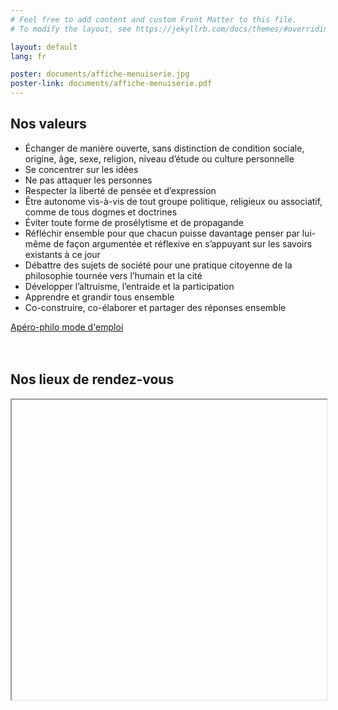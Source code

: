 ```yaml
---
# Feel free to add content and custom Front Matter to this file.
# To modify the layout, see https://jekyllrb.com/docs/themes/#overriding-theme-defaults

layout: default
lang: fr

poster: documents/affiche-menuiserie.jpg
poster-link: documents/affiche-menuiserie.pdf
---
```


<div id="values" style="">
    <h2>
        Nos valeurs
    </h2>
    <ul>
        <li>Échanger de manière ouverte, sans distinction de condition sociale, origine, âge, sexe, religion, niveau d’étude ou culture personnelle</li>
        <li>Se concentrer sur les idées</li>
        <li>Ne pas attaquer les personnes</li>
        <li>Respecter la liberté de pensée et d’expression </li>
        <li>Être autonome vis-à-vis de tout groupe politique, religieux ou associatif, comme de tous dogmes et doctrines</li>
        <li>Éviter toute forme de prosélytisme et de propagande</li>
        <li>Réfléchir ensemble pour que chacun puisse davantage penser par lui-même de façon argumentée et réflexive en s’appuyant sur les savoirs existants à ce jour</li>
        <li>Débattre des sujets de société pour une pratique citoyenne de la philosophie tournée vers l’humain et la cité</li>
        <li>Développer l’altruisme, l’entraide et la participation</li>
        <li>Apprendre et grandir tous ensemble</li>
        <li>Co-construire, co-élaborer et partager des réponses ensemble</li>
    </ul>
    
</div>

<div id="next" style="">
    <div class="modeemploi">
        <a href="/aperos" >
            Apéro-philo mode d'emploi
        </a>
    </div>
    <br /><br />
    <div style="">
        <a href="{{page.poster-link}}">
            <img data-src="{{page.poster}}" class="lazyload" alt=""/>
        </a>
        <br />
        <!-- 17 mars 2010 à 19h à La Menuiserie de Clécy  -->
    </div>
</div>

<div id="map" style="width: 100%; margin-top: 2em;">
    <h2>
        Nos lieux de rendez-vous
    </h2>
    <iframe data-src="https://www.google.com/maps/d/embed?mid=1Sz1Nmf_7TPR0U_9I38ibaWORKldcducH&z=10" class="lazyload" width="100%" height="480"></iframe>
</div>
